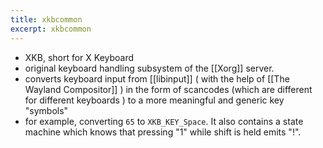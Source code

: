 ```yaml
---
title: xkbcommon
excerpt: xkbcommon
---
```

- XKB, short for X Keyboard
- original keyboard handling subsystem of the [[Xorg]] server.
- converts keyboard input from [[libinput]] ( with the help of [[The Wayland Compositor]] ) in the form of scancodes (which are different for different keyboards ) to a more meaningful and generic key "symbols"
- for example, converting `65` to `XKB_KEY_Space`. It also contains a state machine which knows that pressing "1" while shift is held emits "!".